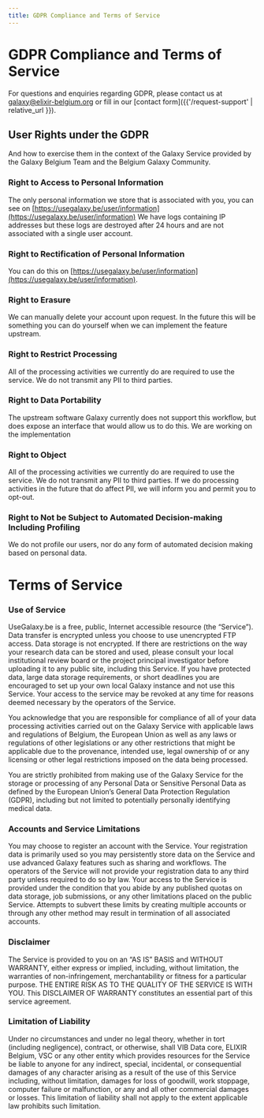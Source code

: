 ```yaml
---
title: GDPR Compliance and Terms of Service
---
```


# GDPR Compliance and Terms of Service

For questions and enquiries regarding GDPR, please contact us at [galaxy@elixir-belgium.org](mailto:galaxy@elixir-belgium.org) or fill in our [contact form]({{'/request-support' | relative_url }}).


## User Rights under the GDPR

And how to exercise them in the context of the Galaxy Service provided by the Galaxy Belgium Team and the Belgium Galaxy Community.

### Right to Access to Personal Information
The only personal information we store that is associated with you, you can see on [https://usegalaxy.be/user/information](https://usegalaxy.be/user/information) We have logs containing IP addresses but these logs are destroyed after 24 hours and are not associated with a single user account.

### Right to Rectification of Personal Information
You can do this on [https://usegalaxy.be/user/information](https://usegalaxy.be/user/information).

### Right to Erasure
We can manually delete your account upon request. In the future this will be something you can do yourself when we can implement the feature upstream.

### Right to Restrict Processing
All of the processing activities we currently do are required to use the service. We do not transmit any PII to third parties.

### Right to Data Portability
The upstream software Galaxy currently does not support this workflow, but does expose an interface that would allow us to do this. We are working on the implementation

### Right to Object
All of the processing activities we currently do are required to use the service. We do not transmit any PII to third parties. If we do processing activities in the future that do affect PII, we will inform you and permit you to opt-out.

### Right to Not be Subject to Automated Decision-making Including Profiling
We do not profile our users, nor do any form of automated decision making based on personal data.

# Terms of Service

### Use of Service
UseGalaxy.be is a free, public, Internet accessible resource (the “Service”). Data transfer is encrypted unless you choose to use unencrypted FTP access. Data storage is not encrypted. If there are restrictions on the way your research data can be stored and used, please consult your local institutional review board or the project principal investigator before uploading it to any public site, including this Service. If you have protected data, large data storage requirements, or short deadlines you are encouraged to set up your own local Galaxy instance and not use this Service. Your access to the service may be revoked at any time for reasons deemed necessary by the operators of the Service.

You acknowledge that you are responsible for compliance of all of your data processing activities carried out on the Galaxy Service with applicable laws and regulations of Belgium, the European Union as well as any laws or regulations of other legislations or any other restrictions that might be applicable due to the provenance, intended use, legal ownership of or any licensing or other legal restrictions imposed on the data being processed.

You are strictly prohibited from making use of the Galaxy Service for the storage or processing of any Personal Data or Sensitive Personal Data as defined by the European Union’s General Data Protection Regulation (GDPR), including but not limited to potentially personally identifying medical data.

### Accounts and Service Limitations
You may choose to register an account with the Service. Your registration data is primarily used so you may persistently store data on the Service and use advanced Galaxy features such as sharing and workflows. The operators of the Service will not provide your registration data to any third party unless required to do so by law. Your access to the Service is provided under the condition that you abide by any published quotas on data storage, job submissions, or any other limitations placed on the public Service. Attempts to subvert these limits by creating multiple accounts or through any other method may result in termination of all associated accounts.

### Disclaimer
The Service is provided to you on an “AS IS” BASIS and WITHOUT WARRANTY, either express or implied, including, without limitation, the warranties of non-infringement, merchantability or fitness for a particular purpose. THE ENTIRE RISK AS TO THE QUALITY OF THE SERVICE IS WITH YOU. This DISCLAIMER OF WARRANTY constitutes an essential part of this service agreement.

### Limitation of Liability
Under no circumstances and under no legal theory, whether in tort (including negligence), contract, or otherwise, shall VIB Data core, ELIXIR Belgium, VSC or any other entity which provides resources for the Service be liable to anyone for any indirect, special, incidental, or consequential damages of any character arising as a result of the use of this Service including, without limitation, damages for loss of goodwill, work stoppage, computer failure or malfunction, or any and all other commercial damages or losses. This limitation of liability shall not apply to the extent applicable law prohibits such limitation.
